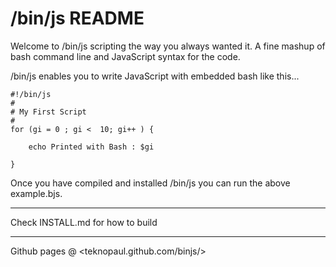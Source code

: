 
# /bin/js README

Welcome to /bin/js scripting the way you always wanted it. A fine mashup of bash command line and JavaScript syntax for the code.

/bin/js enables you to write JavaScript with embedded bash like this...

    #!/bin/js
    #
    # My First Script
    #
    for (gi = 0 ; gi <  10; gi++ ) {

        echo Printed with Bash : $gi

    }

Once you have compiled and installed /bin/js you can run the above example.bjs.

***

Check INSTALL.md for how to build

***

Github pages @ <teknopaul.github.com/binjs/>



